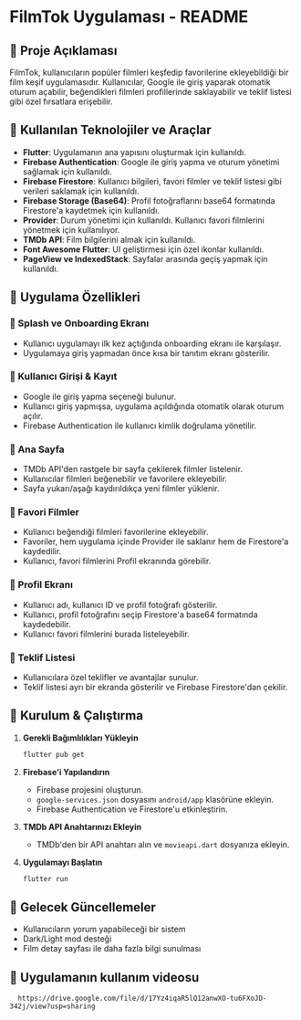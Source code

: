 # FilmTok Uygulaması - README

## 📌 Proje Açıklaması
FilmTok, kullanıcıların popüler filmleri keşfedip favorilerine ekleyebildiği bir film keşif uygulamasıdır. Kullanıcılar, Google ile giriş yaparak otomatik oturum açabilir, beğendikleri filmleri profillerinde saklayabilir ve teklif listesi gibi özel fırsatlara erişebilir.

## 📌 Kullanılan Teknolojiler ve Araçlar
- **Flutter**: Uygulamanın ana yapısını oluşturmak için kullanıldı.
- **Firebase Authentication**: Google ile giriş yapma ve oturum yönetimi sağlamak için kullanıldı.
- **Firebase Firestore**: Kullanıcı bilgileri, favori filmler ve teklif listesi gibi verileri saklamak için kullanıldı.
- **Firebase Storage (Base64)**: Profil fotoğraflarını base64 formatında Firestore'a kaydetmek için kullanıldı.
- **Provider**: Durum yönetimi için kullanıldı. Kullanıcı favori filmlerini yönetmek için kullanılıyor.
- **TMDb API**: Film bilgilerini almak için kullanıldı.
- **Font Awesome Flutter**: UI geliştirmesi için özel ikonlar kullanıldı.
- **PageView ve IndexedStack**: Sayfalar arasında geçiş yapmak için kullanıldı.

## 📌 Uygulama Özellikleri

### 🔹 Splash ve Onboarding Ekranı
- Kullanıcı uygulamayı ilk kez açtığında onboarding ekranı ile karşılaşır.
- Uygulamaya giriş yapmadan önce kısa bir tanıtım ekranı gösterilir.

### 🔹 Kullanıcı Girişi & Kayıt
- Google ile giriş yapma seçeneği bulunur.
- Kullanıcı giriş yapmışsa, uygulama açıldığında otomatik olarak oturum açılır.
- Firebase Authentication ile kullanıcı kimlik doğrulama yönetilir.

### 🔹 Ana Sayfa
- TMDb API'den rastgele bir sayfa çekilerek filmler listelenir.
- Kullanıcılar filmleri beğenebilir ve favorilere ekleyebilir.
- Sayfa yukarı/aşağı kaydırıldıkça yeni filmler yüklenir.

### 🔹 Favori Filmler
- Kullanıcı beğendiği filmleri favorilerine ekleyebilir.
- Favoriler, hem uygulama içinde Provider ile saklanır hem de Firestore'a kaydedilir.
- Kullanıcı, favori filmlerini Profil ekranında görebilir.

### 🔹 Profil Ekranı
- Kullanıcı adı, kullanıcı ID ve profil fotoğrafı gösterilir.
- Kullanıcı, profil fotoğrafını seçip Firestore'a base64 formatında kaydedebilir.
- Kullanıcı favori filmlerini burada listeleyebilir.

### 🔹 Teklif Listesi
- Kullanıcılara özel teklifler ve avantajlar sunulur.
- Teklif listesi ayrı bir ekranda gösterilir ve Firebase Firestore'dan çekilir.

## 📌 Kurulum & Çalıştırma
1. **Gerekli Bağımlılıkları Yükleyin**
   ```sh
   flutter pub get
   ```
2. **Firebase'i Yapılandırın**
   - Firebase projesini oluşturun.
   - `google-services.json` dosyasını `android/app` klasörüne ekleyin.
   - Firebase Authentication ve Firestore'u etkinleştirin.

3. **TMDb API Anahtarınızı Ekleyin**
   - TMDb'den bir API anahtarı alın ve `movieapi.dart` dosyanıza ekleyin.

4. **Uygulamayı Başlatın**
   ```sh
   flutter run
   ```

## 📌 Gelecek Güncellemeler
- Kullanıcıların yorum yapabileceği bir sistem
- Dark/Light mod desteği
- Film detay sayfası ile daha fazla bilgi sunulması


## 📌 Uygulamanın kullanım videosu
      https://drive.google.com/file/d/17Yz4iqaR5lQ12anwXO-tu6FXoJD-342j/view?usp=sharing
      

